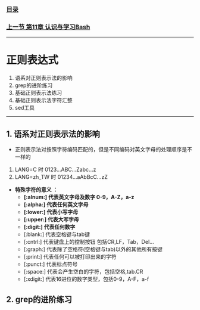 ### [目录](https://github.com/Letitmiss/Linux-learning/blob/master/README.md)
### [上一节 第11章 认识与学习Bash ](https://github.com/Letitmiss/Linux-learning/blob/master/blog/11.1bash.md)
-------
# 正则表达式
1. 语系对正则表示法的影响
2. grep的进阶练习
3. 基础正则表示法练习
4. 基础正则表示法字符汇整
5. sed工具
------

## 1. 语系对正则表示法的影响

* 正则表示法对按照字符编码匹配的，但是不同编码对英文字母的处理顺序是不一样的
1. LANG=C 时 0123...ABC...Zabc...z
2. LANG=zh_TW 时 01234...aAbBcC...zZ
* **特殊字符的意义 ：**
  * **[:alnum:] 代表英文字母及数字 0-9，A-Z，a-z**
  * **[:alpha:] 代表任何英文字母**
  * **[:lower:] 代表小写字母**
  * **[:upper:] 代表大写字母**
  * **[:digit:] 代表任何数字**
  * [:blank:] 代表空格键与tab键
  * [:cntrl:] 代表键盘上的控制按钮 包括CR,LF，Tab，Del...
  * [:graph:] 代表除了空格符(空格键与tab)以外的其他所有按键
  * [:print:] 代表任何可以被打印出来的字符
  * [:punct:] 代表标点符号
  * [:space:] 代表会产生空白的字符，包括空格,tab.CR
  * [:xdigit:] 代表16进位的数字类型，包括0-9，A-F，a-f
## 2. grep的进阶练习

